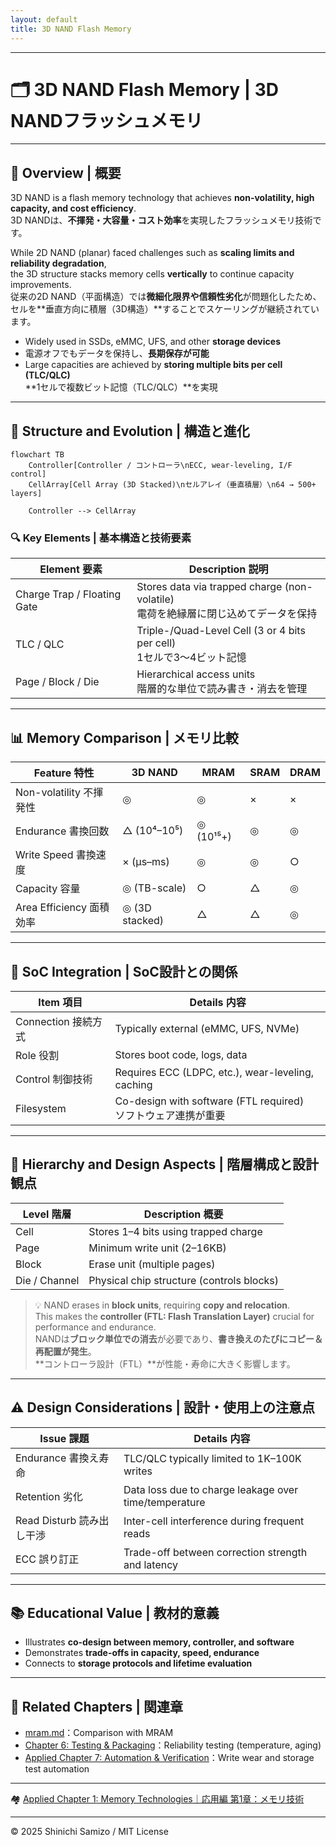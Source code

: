 ```yaml
---
layout: default
title: 3D NAND Flash Memory
---
```


---

# 🗂️ 3D NAND Flash Memory | 3D NANDフラッシュメモリ

---

## 📘 Overview | 概要

3D NAND is a flash memory technology that achieves **non-volatility, high capacity, and cost efficiency**.  
3D NANDは、**不揮発・大容量・コスト効率**を実現したフラッシュメモリ技術です。

While 2D NAND (planar) faced challenges such as **scaling limits and reliability degradation**,  
the 3D structure stacks memory cells **vertically** to continue capacity improvements.  
従来の2D NAND（平面構造）では**微細化限界や信頼性劣化**が問題化したため、  
セルを**垂直方向に積層（3D構造）**することでスケーリングが継続されています。

- Widely used in SSDs, eMMC, UFS, and other **storage devices**  
- 電源オフでもデータを保持し、**長期保存が可能**  
- Large capacities are achieved by **storing multiple bits per cell (TLC/QLC)**  
  **1セルで複数ビット記憶（TLC/QLC）**を実現

---

## 🧱 Structure and Evolution | 構造と進化

```mermaid
flowchart TB
    Controller[Controller / コントローラ\nECC, wear-leveling, I/F control]
    CellArray[Cell Array (3D Stacked)\nセルアレイ（垂直積層）\n64 → 500+ layers]

    Controller --> CellArray
```

### 🔍 Key Elements | 基本構造と技術要素

| Element 要素 | Description 説明 |
|--------------|------------------|
| Charge Trap / Floating Gate | Stores data via trapped charge (non-volatile) <br> 電荷を絶縁層に閉じ込めてデータを保持 |
| TLC / QLC | Triple-/Quad-Level Cell (3 or 4 bits per cell) <br> 1セルで3〜4ビット記憶 |
| Page / Block / Die | Hierarchical access units <br> 階層的な単位で読み書き・消去を管理 |

---

## 📊 Memory Comparison | メモリ比較

| Feature 特性 | 3D NAND | MRAM | SRAM | DRAM |
|---------------|---------|------|------|------|
| Non-volatility 不揮発性 | ◎ | ◎ | × | × |
| Endurance 書換回数 | △ (10⁴–10⁵) | ◎ (10¹⁵+) | ◎ | ◎ |
| Write Speed 書換速度 | × (µs–ms) | ◎ | ◎ | ○ |
| Capacity 容量 | ◎ (TB-scale) | ○ | △ | ◎ |
| Area Efficiency 面積効率 | ◎ (3D stacked) | △ | △ | ◎ |

---

## 🧭 SoC Integration | SoC設計との関係

| Item 項目 | Details 内容 |
|-----------|--------------|
| Connection 接続方式 | Typically external (eMMC, UFS, NVMe) |
| Role 役割 | Stores boot code, logs, data |
| Control 制御技術 | Requires ECC (LDPC, etc.), wear-leveling, caching |
| Filesystem | Co-design with software (FTL required) <br> ソフトウェア連携が重要 |

---

## 📌 Hierarchy and Design Aspects | 階層構成と設計観点

| Level 階層 | Description 概要 |
|------------|-----------------|
| Cell | Stores 1–4 bits using trapped charge |
| Page | Minimum write unit (2–16KB) |
| Block | Erase unit (multiple pages) |
| Die / Channel | Physical chip structure (controls blocks) |

> 💡 NAND erases in **block units**, requiring **copy and relocation**.  
> This makes the **controller (FTL: Flash Translation Layer)** crucial for performance and endurance.  
> NANDは**ブロック単位での消去**が必要であり、**書き換えのたびにコピー＆再配置が発生**。  
> **コントローラ設計（FTL）**が性能・寿命に大きく影響します。

---

## ⚠️ Design Considerations | 設計・使用上の注意点

| Issue 課題 | Details 内容 |
|------------|--------------|
| Endurance 書換え寿命 | TLC/QLC typically limited to 1K–100K writes |
| Retention 劣化 | Data loss due to charge leakage over time/temperature |
| Read Disturb 読み出し干渉 | Inter-cell interference during frequent reads |
| ECC 誤り訂正 | Trade-off between correction strength and latency |

---

## 📚 Educational Value | 教材的意義

- Illustrates **co-design between memory, controller, and software**  
- Demonstrates **trade-offs in capacity, speed, endurance**  
- Connects to **storage protocols and lifetime evaluation**

---

## 🔗 Related Chapters | 関連章

- [mram.md](./mram.md)：Comparison with MRAM  
- [Chapter 6: Testing & Packaging](../chapter6_test_and_package/)：Reliability testing (temperature, aging)  
- [Applied Chapter 7: Automation & Verification](../d_chapter7_automation_and_verification/)：Write wear and storage test automation

---

🏘 [Applied Chapter 1: Memory Technologies｜応用編 第1章：メモリ技術](../d_chapter1_memory_technologies/README.md)

---

© 2025 Shinichi Samizo / MIT License
